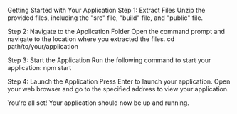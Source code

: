 Getting Started with Your Application
Step 1: Extract Files
Unzip the provided files, including the "src" file, "build" file, and "public" file.

Step 2: Navigate to the Application Folder
Open the command prompt and navigate to the location where you extracted the files.
cd path/to/your/application

Step 3: Start the Application
Run the following command to start your application:
npm start

Step 4: Launch the Application
Press Enter to launch your application. Open your web browser and go to the specified address to view your application.

You're all set! Your application should now be up and running.
